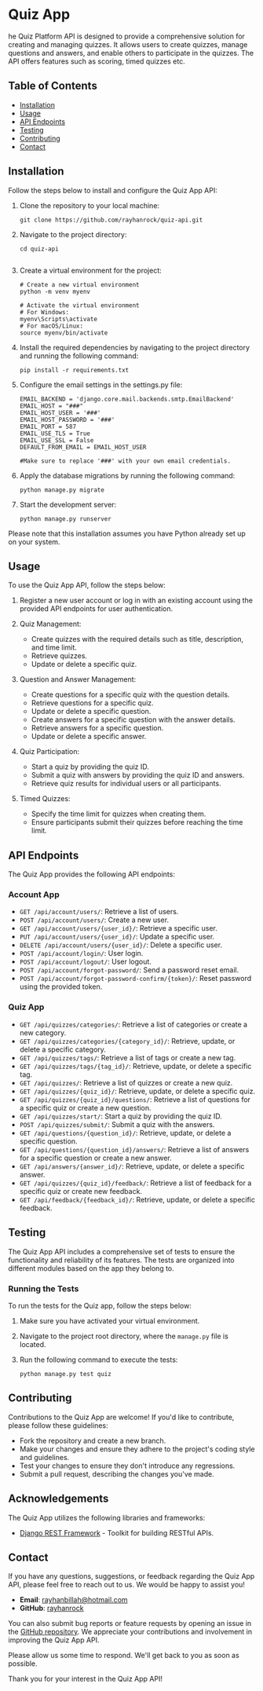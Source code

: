 # Quiz App

he Quiz Platform API is designed to provide a comprehensive solution for creating and managing
quizzes. It allows users to create quizzes, manage questions and answers, and enable others to
participate in the quizzes. The API offers features such as scoring, timed quizzes etc.

## Table of Contents

- [Installation](#installation)
- [Usage](#usage)
- [API Endpoints](#api-endpoints)
- [Testing](#testing)
- [Contributing](#contributing)
- [Contact](#contact)

## Installation

Follow the steps below to install and configure the Quiz App API:

1. Clone the repository to your local machine:

   ```shell
   git clone https://github.com/rayhanrock/quiz-api.git

2. Navigate to the project directory:
   ```shell
   cd quiz-api


3. Create a virtual environment for the project:

   ```shell
   # Create a new virtual environment
   python -m venv myenv
   
   # Activate the virtual environment
   # For Windows:
   myenv\Scripts\activate
   # For macOS/Linux:
   source myenv/bin/activate

4. Install the required dependencies by navigating to the project directory and running the following command:

   ```shell
   pip install -r requirements.txt

5. Configure the email settings in the settings.py file:

   ```shell
   EMAIL_BACKEND = 'django.core.mail.backends.smtp.EmailBackend'
   EMAIL_HOST = "###"
   EMAIL_HOST_USER = '###'
   EMAIL_HOST_PASSWORD = '###'
   EMAIL_PORT = 587
   EMAIL_USE_TLS = True
   EMAIL_USE_SSL = False
   DEFAULT_FROM_EMAIL = EMAIL_HOST_USER

   #Make sure to replace '###' with your own email credentials.

6. Apply the database migrations by running the following command:

   ```shell
   python manage.py migrate

7. Start the development server:

   ```shell
   python manage.py runserver

Please note that this installation assumes you have Python already set up on your system.

## Usage

To use the Quiz App API, follow the steps below:

1. Register a new user account or log in with an existing account using the provided API endpoints for user
   authentication.

2. Quiz Management:
    - Create quizzes with the required details such as title, description, and time limit.
    - Retrieve quizzes.
    - Update or delete a specific quiz.

3. Question and Answer Management:
    - Create questions for a specific quiz with the question details.
    - Retrieve questions for a specific quiz.
    - Update or delete a specific question.
    - Create answers for a specific question with the answer details.
    - Retrieve answers for a specific question.
    - Update or delete a specific answer.

4. Quiz Participation:
    - Start a quiz by providing the quiz ID.
    - Submit a quiz with answers by providing the quiz ID and answers.
    - Retrieve quiz results for individual users or all participants.

5. Timed Quizzes:
    - Specify the time limit for quizzes when creating them.
    - Ensure participants submit their quizzes before reaching the time limit.

## API Endpoints

The Quiz App provides the following API endpoints:

### Account App

- `GET /api/account/users/`: Retrieve a list of users.
- `POST /api/account/users/`: Create a new user.
- `GET /api/account/users/{user_id}/`: Retrieve a specific user.
- `PUT /api/account/users/{user_id}/`: Update a specific user.
- `DELETE /api/account/users/{user_id}/`: Delete a specific user.
- `POST /api/account/login/`: User login.
- `POST /api/account/logout/`: User logout.
- `POST /api/account/forgot-password/`: Send a password reset email.
- `POST /api/account/forgot-password-confirm/{token}/`: Reset password using the provided token.

### Quiz App

- `GET /api/quizzes/categories/`: Retrieve a list of categories or create a new category.
- `GET /api/quizzes/categories/{category_id}/`: Retrieve, update, or delete a specific category.
- `GET /api/quizzes/tags/`: Retrieve a list of tags or create a new tag.
- `GET /api/quizzes/tags/{tag_id}/`: Retrieve, update, or delete a specific tag.
- `GET /api/quizzes/`: Retrieve a list of quizzes or create a new quiz.
- `GET /api/quizzes/{quiz_id}/`: Retrieve, update, or delete a specific quiz.
- `GET /api/quizzes/{quiz_id}/questions/`: Retrieve a list of questions for a specific quiz or create a new question.
- `GET /api/quizzes/start/`: Start a quiz by providing the quiz ID.
- `POST /api/quizzes/submit/`: Submit a quiz with the answers.
- `GET /api/questions/{question_id}/`: Retrieve, update, or delete a specific question.
- `GET /api/questions/{question_id}/answers/`: Retrieve a list of answers for a specific question or create a new
  answer.
- `GET /api/answers/{answer_id}/`: Retrieve, update, or delete a specific answer.
- `GET /api/quizzes/{quiz_id}/feedback/`: Retrieve a list of feedback for a specific quiz or create new feedback.
- `GET /api/feedback/{feedback_id}/`: Retrieve, update, or delete a specific feedback.

## Testing

The Quiz App API includes a comprehensive set of tests to ensure the functionality and reliability of its features. The
tests are organized into different modules based on the app they belong to.

### Running the Tests

To run the tests for the Quiz app, follow the steps below:

1. Make sure you have activated your virtual environment.

2. Navigate to the project root directory, where the `manage.py` file is located.

3. Run the following command to execute the tests:

   ```shell
   python manage.py test quiz

## Contributing

Contributions to the Quiz App are welcome! If you'd like to contribute, please follow these guidelines:

- Fork the repository and create a new branch.
- Make your changes and ensure they adhere to the project's coding style and guidelines.
- Test your changes to ensure they don't introduce any regressions.
- Submit a pull request, describing the changes you've made.

## Acknowledgements

The Quiz App utilizes the following libraries and frameworks:

- [Django REST Framework](https://www.django-rest-framework.org/) - Toolkit for building RESTful APIs.

## Contact

If you have any questions, suggestions, or feedback regarding the Quiz App API, please feel free to reach out to us. We
would be happy to assist you!

- **Email**: [rayhanbillah@hotmail.com](mailto:rayhanbillah@hotmail.com)
- **GitHub**: [rayhanrock](https://github.com/rayhanrock)

You can also submit bug reports or feature requests by opening an issue in
the [GitHub repository](https://github.com/rayhanrock/quiz-api). We appreciate your contributions and involvement in
improving the Quiz App API.

Please allow us some time to respond. We'll get back to you as soon as possible.

Thank you for your interest in the Quiz App API!

